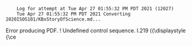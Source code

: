         Log for attempt at Tue Apr 27 01:55:32 PM PDT 2021 (12027)
        Tue Apr 27 01:55:32 PM PDT 2021 Converting 2020ISOS101/KBxStoryOfScience.md...
Error producing PDF.
! Undefined control sequence.
l.219   \({\displaystyle {\ce


